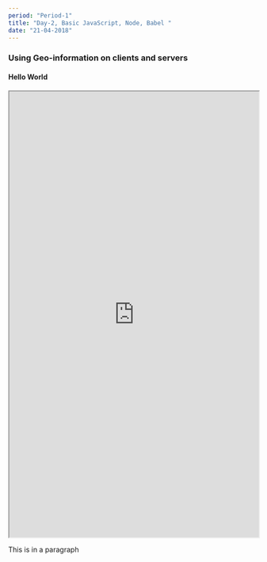 ```yaml
---
period: "Period-1"
title: "Day-2, Basic JavaScript, Node, Babel "
date: "21-04-2018"
---
```


### Using Geo-information on clients and servers
#### Hello World

<iframe style = "width:100%; height:900px"  src="https://docs.google.com/document/d/e/2PACX-1vTntMxCqUXYfOI09aqrlj2uYtR2_Fq9vojW8bru-q3zcXN08DYSQbQN_RLcFR70UZTyFVh3jAGK27PI/pub?embedded=true"></iframe>
<p>This is in a paragraph </p>